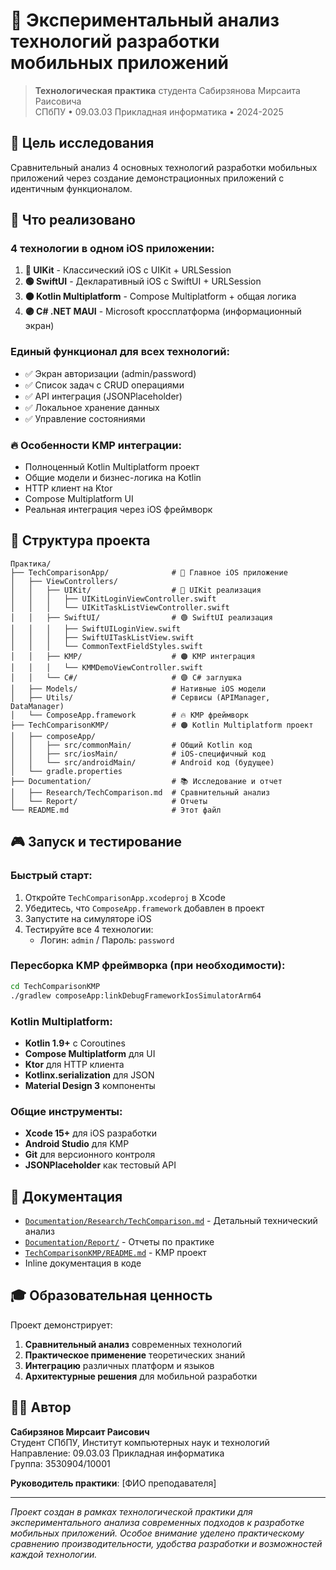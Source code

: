 # 📱 Экспериментальный анализ технологий разработки мобильных приложений

> **Технологическая практика** студента Сабирзянова Мирсаита Раисовича  
> СПбПУ • 09.03.03 Прикладная информатика • 2024-2025

## 🎯 Цель исследования

Сравнительный анализ 4 основных технологий разработки мобильных приложений через создание демонстрационных приложений с идентичным функционалом.

## 🚀 Что реализовано

### 4 технологии в одном iOS приложении:

1. **🔵 UIKit** - Классический iOS с UIKit + URLSession
2. **🟢 SwiftUI** - Декларативный iOS с SwiftUI + URLSession  
3. **🟠 Kotlin Multiplatform** - Compose Multiplatform + общая логика
4. **🟣 C# .NET MAUI** - Microsoft кроссплатформа (информационный экран)

### Единый функционал для всех технологий:
- ✅ Экран авторизации (admin/password)
- ✅ Список задач с CRUD операциями
- ✅ API интеграция (JSONPlaceholder)
- ✅ Локальное хранение данных
- ✅ Управление состояниями

### 🔥 Особенности KMP интеграции:
- Полноценный Kotlin Multiplatform проект
- Общие модели и бизнес-логика на Kotlin
- HTTP клиент на Ktor
- Compose Multiplatform UI
- Реальная интеграция через iOS фреймворк

## 📁 Структура проекта

```
Практика/
├── TechComparisonApp/              # 📱 Главное iOS приложение
│   ├── ViewControllers/
│   │   ├── UIKit/                  # 🔵 UIKit реализация
│   │   │   ├── UIKitLoginViewController.swift
│   │   │   └── UIKitTaskListViewController.swift
│   │   ├── SwiftUI/                # 🟢 SwiftUI реализация  
│   │   │   ├── SwiftUILoginView.swift
│   │   │   ├── SwiftUITaskListView.swift
│   │   │   └── CommonTextFieldStyles.swift
│   │   ├── KMP/                    # 🟠 KMP интеграция
│   │   │   └── KMMDemoViewController.swift
│   │   └── C#/                     # 🟣 C# заглушка
│   ├── Models/                     # Нативные iOS модели
│   ├── Utils/                      # Сервисы (APIManager, DataManager)
│   └── ComposeApp.framework        # 🔥 KMP фреймворк
├── TechComparisonKMP/              # 🟠 Kotlin Multiplatform проект
│   ├── composeApp/
│   │   ├── src/commonMain/         # Общий Kotlin код
│   │   ├── src/iosMain/            # iOS-специфичный код
│   │   └── src/androidMain/        # Android код (будущее)
│   └── gradle.properties
├── Documentation/                  # 📚 Исследование и отчет
│   ├── Research/TechComparison.md  # Сравнительный анализ
│   └── Report/                     # Отчеты
└── README.md                       # Этот файл
```

## 🎮 Запуск и тестирование

### Быстрый старт:
1. Откройте `TechComparisonApp.xcodeproj` в Xcode
2. Убедитесь, что `ComposeApp.framework` добавлен в проект
3. Запустите на симуляторе iOS
4. Тестируйте все 4 технологии:
   - Логин: `admin` / Пароль: `password`

### Пересборка KMP фреймворка (при необходимости):
```bash
cd TechComparisonKMP
./gradlew composeApp:linkDebugFrameworkIosSimulatorArm64
```

### Kotlin Multiplatform:
- **Kotlin 1.9+** с Coroutines
- **Compose Multiplatform** для UI
- **Ktor** для HTTP клиента
- **Kotlinx.serialization** для JSON
- **Material Design 3** компоненты

### Общие инструменты:
- **Xcode 15+** для iOS разработки
- **Android Studio** для KMP
- **Git** для версионного контроля
- **JSONPlaceholder** как тестовый API

## 📖 Документация

- [`Documentation/Research/TechComparison.md`](Documentation/Research/TechComparison.md) - Детальный технический анализ
- [`Documentation/Report/`](Documentation/Report/) - Отчеты по практике
- [`TechComparisonKMP/README.md`](TechComparisonKMP/README.md) - KMP проект
- Inline документация в коде

## 🎓 Образовательная ценность

Проект демонстрирует:
1. **Сравнительный анализ** современных технологий
2. **Практическое применение** теоретических знаний
3. **Интеграцию** различных платформ и языков
4. **Архитектурные решения** для мобильной разработки

## 👨‍💻 Автор

**Сабирзянов Мирсаит Раисович**  
Студент СПбПУ, Институт компьютерных наук и технологий  
Направление: 09.03.03 Прикладная информатика  
Группа: 3530904/10001

**Руководитель практики**: [ФИО преподавателя]

---

*Проект создан в рамках технологической практики для экспериментального анализа современных подходов к разработке мобильных приложений. Особое внимание уделено практическому сравнению производительности, удобства разработки и возможностей каждой технологии.*